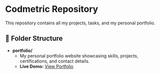 # Codmetric Repository

This repository contains all my projects, tasks, and my personal portfolio.

## 📂 Folder Structure
- **portfolio/**
  - My personal portfolio website showcasing skills, projects, certifications, and contact details.
  - **Live Demo:** [View Portfolio](https://Sanjanareddy666.github.io/codmetric/portfolio/)
